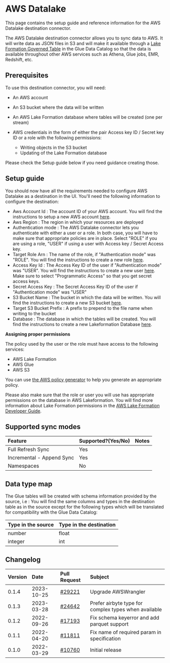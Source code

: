 # AWS Datalake

This page contains the setup guide and reference information for the AWS Datalake destination connector.

The AWS Datalake destination connector allows you to sync data to AWS. It will write data as JSON files in S3 and
will make it available through a [Lake Formation Governed Table](https://docs.aws.amazon.com/lake-formation/latest/dg/governed-tables.html) in the Glue Data Catalog so that the data is available throughout other AWS services such as Athena, Glue jobs, EMR, Redshift, etc.

## Prerequisites

To use this destination connector, you will need:
* An AWS account
* An S3 bucket where the data will be written
* An AWS Lake Formation database where tables will be created (one per stream)
* AWS credentials in the form of either the pair Access key ID / Secret key ID or a role with the following permissions:

    * Writing objects in the S3 bucket
    * Updating of the Lake Formation database

Please check the Setup guide below if you need guidance creating those.

## Setup guide

You should now have all the requirements needed to configure AWS Datalake as a destination in the UI. You'll need the
following information to configure the destination:

- Aws Account Id : The account ID of your AWS account. You will find the instructions to setup a new AWS account [here](https://aws.amazon.com/premiumsupport/knowledge-center/create-and-activate-aws-account/).
- Aws Region : The region in which your resources are deployed
- Authentication mode : The AWS Datalake connector lets you authenticate with either a user or a role. In both case, you will have to make sure
that appropriate policies are in place. Select "ROLE" if you are using a role, "USER" if using a user with Access key / Secret Access key.
- Target Role Arn : The name of the role, if "Authentication mode" was "ROLE". You will find the instructions to create a new role [here](https://docs.aws.amazon.com/IAM/latest/UserGuide/id_roles_create_for-service.html).
- Access Key Id : The Access Key ID of the user if "Authentication mode" was "USER". You will find the instructions to create a new user [here](https://docs.aws.amazon.com/IAM/latest/UserGuide/id_users_create.html). Make sure to select "Programmatic Access" so that you get secret access keys.
- Secret Access Key : The Secret Access Key ID of the user if "Authentication mode" was "USER"
- S3 Bucket Name : The bucket in which the data will be written. You will find the instructions to create a new S3 bucket [here](https://docs.aws.amazon.com/AmazonS3/latest/userguide/create-bucket-overview.html).
- Target S3 Bucket Prefix : A prefix to prepend to the file name when writing to the bucket
- Database : The database in which the tables will be created. You will find the instructions to create a new Lakeformation Database [here](https://docs.aws.amazon.com/lake-formation/latest/dg/creating-database.html).

**Assigning proper permissions**

The policy used by the user or the role must have access to the following services:

* AWS Lake Formation
* AWS Glue
* AWS S3

You can use [the AWS policy generator](https://awspolicygen.s3.amazonaws.com/policygen.html) to help you generate an appropriate policy.

Please also make sure that the role or user you will use has appropriate permissions on the database in AWS Lakeformation. You will find more information about Lake Formation permissions in the [AWS Lake Formation Developer Guide](https://docs.aws.amazon.com/lake-formation/latest/dg/lake-formation-permissions.html).

## Supported sync modes

| Feature | Supported?\(Yes/No\) | Notes |
| :--- | :--- | :--- |
| Full Refresh Sync | Yes |  |
| Incremental - Append Sync | Yes |  |
| Namespaces | No |  |


## Data type map

The Glue tables will be created with schema information provided by the source, i.e : You will find the same columns
and types in the destination table as in the source except for the following types which will be translated for compatibility with the Glue Data Catalog:

|Type in the source| Type in the destination|
| :--- | :--- |
| number | float |
| integer | int |



## Changelog

| Version | Date | Pull Request | Subject |
| :--- | :--- | :--- | :--- |
| 0.1.4 | 2023-10-25 | [\#29221](https://github.com/airbytehq/airbyte/pull/29221) | Upgrade AWSWrangler |
| 0.1.3 | 2023-03-28 | [\#24642](https://github.com/airbytehq/airbyte/pull/24642) | Prefer airbyte type for complex types when available |
| 0.1.2 | 2022-09-26 | [\#17193](https://github.com/airbytehq/airbyte/pull/17193) | Fix schema keyerror and add parquet support |
| 0.1.1 | 2022-04-20 | [\#11811](https://github.com/airbytehq/airbyte/pull/11811) | Fix name of required param in specification |
| 0.1.0 | 2022-03-29 | [\#10760](https://github.com/airbytehq/airbyte/pull/10760) | Initial release |
